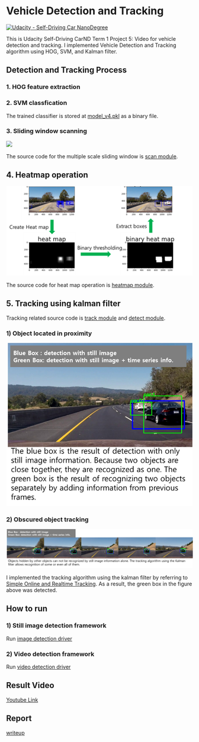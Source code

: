 # Vehicle Detection and Tracking
[![Udacity - Self-Driving Car NanoDegree](https://s3.amazonaws.com/udacity-sdc/github/shield-carnd.svg)](http://www.udacity.com/drive)

This is Udacity Self-Driving CarND Term 1 Project 5: Video for vehicle detection and tracking. 
I implemented Vehicle Detection and Tracking algorithm using HOG, SVM, and Kalman filter.

## Detection and Tracking Process

### 1. HOG feature extraction

### 2. SVM classfication

The trained classifier is stored at [model_v4.pkl](https://github.com/penny4860/Vehicle-Detection/blob/master/model_v4.pkl) as a binary file.

### 3. Sliding window scanning

<img src="output_images/scan.gif">

The source code for the multiple scale sliding window is [scan module](https://github.com/penny4860/Vehicle-Detection/blob/master/car/scan.py).

## 4. Heatmap operation

<img src="output_images/heatmap.png">

The source code for heat map operation is [heatmap module](https://github.com/penny4860/Vehicle-Detection/blob/master/car/heatmap.py).


## 5. Tracking using kalman filter

Tracking related source code is [track module](https://github.com/penny4860/Vehicle-Detection/blob/master/car/track.py) and [detect module](https://github.com/penny4860/Vehicle-Detection/blob/master/car/track.py).

### 1) Object located in proximity

<img src="output_images/separation.png">

### 2) Obscured object tracking

<img src="output_images/tracking.png">

I implemented the tracking algorithm using the kalman filter by referring to [Simple Online and Realtime Tracking](https://arxiv.org/abs/1602.00763). As a result, the green box in the figure above was detected.

## How to run

### 1) Still image detection framework

Run [image detection driver](https://github.com/penny4860/Vehicle-Detection/blob/master/car/4_img_detection.py)

### 2) Video detection framework

Run [video detection driver](https://github.com/penny4860/Vehicle-Detection/blob/master/car/5_video_detection.py)


## Result Video

[Youtube Link](https://www.youtube.com/watch?v=DgNtyNuCMbQ)


## Report

[writeup](https://github.com/penny4860/Vehicle-Detection/writeup.md)

